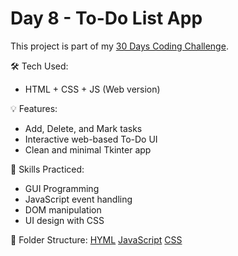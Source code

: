 # Day 8 - To-Do List App

This project is part of my [30 Days Coding Challenge](https://github.com/lakshitthakur/30-Days-Coding-Challenge).

🛠️ Tech Used:
- HTML + CSS + JS (Web version)

💡 Features:
- Add, Delete, and Mark tasks
- Interactive web-based To-Do UI
- Clean and minimal Tkinter app

🧠 Skills Practiced:
- GUI Programming
- JavaScript event handling
- DOM manipulation
- UI design with CSS

📁 Folder Structure:
[HYML](Day08_ToDoApp/Web/todo.html)
[JavaScript](Day08_ToDoApp/Web/script.js)
[CSS](Day08_ToDoApp/Web/style.css)
